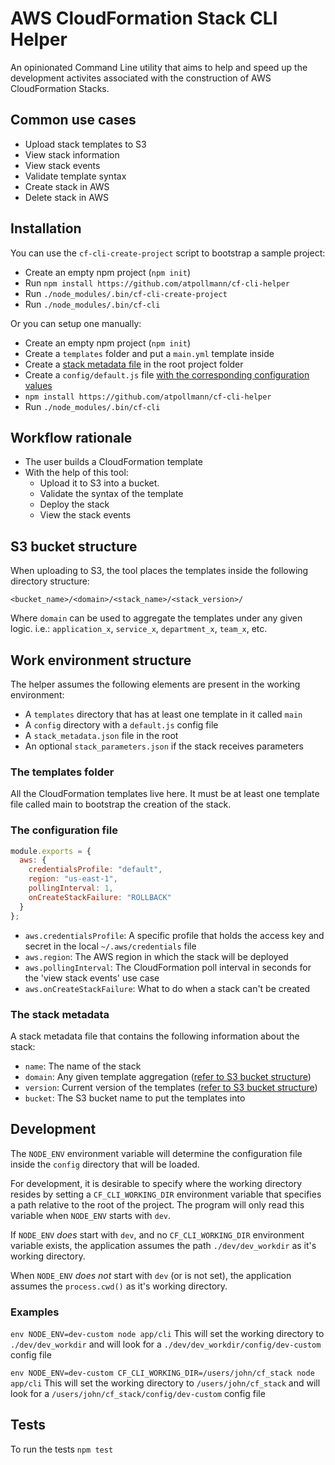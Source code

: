 # AWS CloudFormation Stack CLI Helper

An opinionated Command Line utility that aims to help and speed up the development activites associated with the construction of AWS CloudFormation Stacks.

## Common use cases

- Upload stack templates to S3
- View stack information
- View stack events
- Validate template syntax
- Create stack in AWS
- Delete stack in AWS

## Installation

You can use the `cf-cli-create-project` script to bootstrap a sample project:

- Create an empty npm project (`npm init`)
- Run `npm install https://github.com/atpollmann/cf-cli-helper`
- Run `./node_modules/.bin/cf-cli-create-project`
- Run `./node_modules/.bin/cf-cli`

Or you can setup one manually:

- Create an empty npm project (`npm init`)
- Create a `templates` folder and put a `main.yml` template inside
- Create a [stack metadata file](#the-stack-metadata) in the root project folder
- Create a `config/default.js` file [with the corresponding configuration values](#the-configuration-file)
- `npm install https://github.com/atpollmann/cf-cli-helper`
- Run `./node_modules/.bin/cf-cli`

## Workflow rationale

- The user builds a CloudFormation template
- With the help of this tool:
  - Upload it to S3 into a bucket.
  - Validate the syntax of the template
  - Deploy the stack
  - View the stack events

## S3 bucket structure

When uploading to S3, the tool places the templates inside the following directory structure:

`<bucket_name>/<domain>/<stack_name>/<stack_version>/`

Where `domain` can be used to aggregate the templates under any given logic. i.e.: `application_x`, `service_x`, `department_x`, `team_x`, etc.

## Work environment structure

The helper assumes the following elements are present in the working environment:

- A `templates` directory that has at least one template in it called `main`
- A `config` directory with a `default.js` config file
- A `stack_metadata.json` file in the root
- An optional `stack_parameters.json` if the stack receives parameters

### The templates folder

All the CloudFormation templates live here. It must be at least one template file called main to bootstrap the creation of the stack.

### The configuration file

```javascript
module.exports = {
  aws: {
    credentialsProfile: "default",
    region: "us-east-1",
    pollingInterval: 1,
    onCreateStackFailure: "ROLLBACK"
  }
};
```

- `aws.credentialsProfile`: A specific profile that holds the access key and secret in the local `~/.aws/credentials` file
- `aws.region`: The AWS region in which the stack will be deployed
- `aws.pollingInterval`: The CloudFormation poll interval in seconds for the 'view stack events' use case
- `aws.onCreateStackFailure`: What to do when a stack can't be created

### The stack metadata

A stack metadata file that contains the following information about the stack:

- `name`: The name of the stack
- `domain`: Any given template aggregation ([refer to S3 bucket structure](#s3-bucket-structure))
- `version`: Current version of the templates ([refer to S3 bucket structure](#s3-bucket-structure))
- `bucket`: The S3 bucket name to put the templates into

## Development

The `NODE_ENV` environment variable will determine the configuration file inside the `config` directory that will be loaded.

For development, it is desirable to specify where the working directory resides by setting a `CF_CLI_WORKING_DIR` environment variable that specifies a path relative to the root of the project. The program will only read this variable when `NODE_ENV` starts with `dev`.

If `NODE_ENV` _does_ start with `dev`, and no `CF_CLI_WORKING_DIR` environment variable exists, the application assumes the path `./dev/dev_workdir` as it's working directory.

When `NODE_ENV` _does not_ start with `dev` (or is not set), the application assumes the `process.cwd()` as it's working directory.

### Examples

`env NODE_ENV=dev-custom node app/cli`
This will set the working directory to `./dev/dev_workdir` and will look for a `./dev/dev_workdir/config/dev-custom` config file

`env NODE_ENV=dev-custom CF_CLI_WORKING_DIR=/users/john/cf_stack node app/cli`
This will set the working directory to `/users/john/cf_stack` and will look for a `/users/john/cf_stack/config/dev-custom` config file

## Tests

To run the tests
`npm test`
